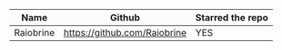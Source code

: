 | Name| Github| Starred the repo|
| --- | ----------- |---------|
| Raiobrine             | https://github.com/Raiobrine                                  | YES |

